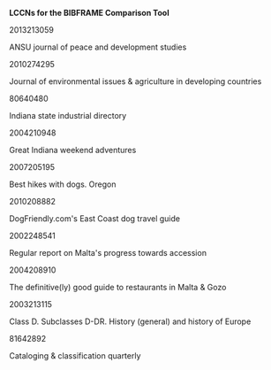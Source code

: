 **LCCNs for the BIBFRAME Comparison Tool**

2013213059

ANSU journal of peace and development studies

2010274295

Journal of environmental issues & agriculture in developing countries

80640480

Indiana state industrial directory

2004210948

Great Indiana weekend adventures

2007205195

Best hikes with dogs. Oregon

2010208882

DogFriendly.com's East Coast dog travel guide

2002248541

Regular report on Malta's progress towards accession

2004208910

The definitive(ly) good guide to restaurants in Malta & Gozo

2003213115

Class D. Subclasses D-DR. History (general) and history of Europe

81642892

Cataloging & classification quarterly


